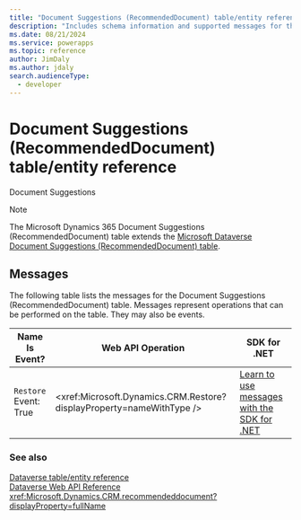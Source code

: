 ```yaml
---
title: "Document Suggestions (RecommendedDocument) table/entity reference (Microsoft Dynamics 365)"
description: "Includes schema information and supported messages for the Document Suggestions (RecommendedDocument) table/entity with Microsoft Dynamics 365."
ms.date: 08/21/2024
ms.service: powerapps
ms.topic: reference
author: JimDaly
ms.author: jdaly
search.audienceType: 
  - developer
---
```


# Document Suggestions (RecommendedDocument) table/entity reference

Document Suggestions

> [!NOTE]
> The Microsoft Dynamics 365 Document Suggestions (RecommendedDocument) table extends the [Microsoft Dataverse Document Suggestions (RecommendedDocument) table](/power-apps/developer/data-platform/reference/entities/recommendeddocument).


## Messages

The following table lists the messages for the Document Suggestions (RecommendedDocument) table.
Messages represent operations that can be performed on the table. They may also be events.

| Name <br />Is Event? |Web API Operation |SDK for .NET |
| ---- | ----- |----- |
| `Restore`<br />Event: True |<xref:Microsoft.Dynamics.CRM.Restore?displayProperty=nameWithType /> |[Learn to use messages with the SDK for .NET](/power-apps/developer/data-platform/org-service/use-messages)|





### See also

[Dataverse table/entity reference](../about-entity-reference.md)  
[Dataverse Web API Reference](/power-apps/developer/data-platform/webapi/reference/about)   
<xref:Microsoft.Dynamics.CRM.recommendeddocument?displayProperty=fullName>
